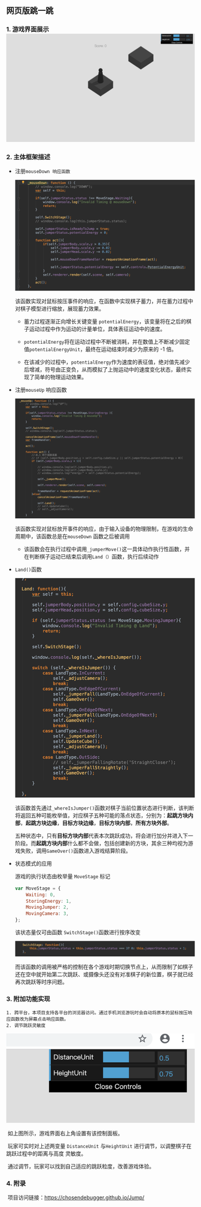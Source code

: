 ## 网页版跳一跳

### 1. 游戏界面展示![image-20190612004906715](./res/image-20190612004906715.png)



### 2. 主体框架描述

- 注册`mouseDown 响应函数`

  ![image-20190612005857274](./res/image-20190612005857274.png)

  该函数实现对鼠标按压事件的响应，在函数中实现棋子蓄力，并在蓄力过程中对棋子模型进行缩放，展现蓄力效果。

  - 蓄力过程逐渐正向增长关键变量 `potentialEnergy`，该变量将在之后的棋子运动过程中作为运动的计量单位，具体表征运动中的速度。

  - `potentialEnergy`将在运动过程中不断被消耗，并在数值上不断减少固定值`potentialEnergyUnit`，最终在运动结束时减少为原来的 -1 倍。

  - 在该减少的过程中，`potentialEnergy`作为速度的表征值，绝对值先减少后增减，符号由正变负，从而模拟了上抛运动中的速度变化状态，最终实现了简单的物理运动效果。

    

- 注册`mouseUp` 响应函数

  ![image-20190612010135265](./res/image-20190612010135265.png)

  该函数实现对鼠标放开事件的响应，由于输入设备的物理限制，在游戏的生命周期中，该函数总是在`mouseDown` 函数之后被调用

  - 该函数会在执行过程中调用`_jumperMove()`这一具体动作执行性函数，并在判断棋子运动已结束后调用`Land（）`函数，执行后续动作

  

- `Land()`函数

  ![image-20190612010752669](./res/image-20190612010752669.png)

  该函数首先通过`_whereIsJumper()`函数对棋子当前位置状态进行判断，该判断将返回五种可能枚举值，对应棋子五种可能的落点状态，分别为：**起跳方块内部**，**起跳方块边缘**，**目标方块边缘**，**目标方块内部**，**所有方块外部**。

  五种状态中，只有**目标方块内部**代表本次跳跃成功，将会进行加分并进入下一阶段。而**起跳方块内部**什么都不会做，包括创建新的方块，其余三种均视为游戏失败，调用`GameOver()`函数进入游戏结算阶段。

  

- 状态模式的应用

  游戏的执行状态由枚举量 `MoveStage` 标记

  ```javascript
  var MoveStage = {
      Waiting: 0,
      StoringEnergy: 1,
      MovingJumper: 2,
      MovingCamera: 3,
  };
  ```

  该状态量仅可由函数 `SwitchStage()`函数进行按序改变

  ![image-20190612012129538](./res/image-20190612012129538.png)

  而该函数的调用被严格的控制在各个游戏时期切换节点上，从而限制了如棋子还在空中就开始第二次跳跃、或摄像头还没有对准棋子的新位置，棋子就已经再次跳跃等时序问题。



### 3. 附加功能实现

 	1. 跨平台，本项目支持各平台的浏览器访问。通过手机浏览游玩时会自动将原本的鼠标按压响应函数改为屏幕点击响应函数。
 	2. 调节跳跃灵敏度

![image-20190612012650681](./res/image-20190612012650681.png)

​		如上图所示，游戏界面右上角设置有该控制面板。

​		玩家可实时对上述两变量 `DistanceUnit` 与`HeightUnit` 进行调节，以调整棋子在跳跃过程中的距离与高度	灵敏度。

​		通过调节，玩家可以找到自己适应的跳跃粒度，改善游戏体验。



### 4. 附录

​		项目访问链接：https://chosendebugger.github.io/Jump/